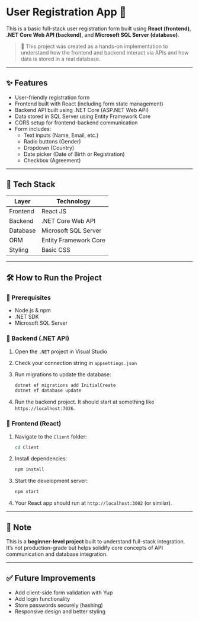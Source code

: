 # User Registration App 📝

This is a basic full-stack user registration form built using **React (frontend)**, **.NET Core Web API (backend)**, and **Microsoft SQL Server (database)**.

> 🚀 This project was created as a hands-on implementation to understand how the frontend and backend interact via APIs and how data is stored in a real database.

---

## ✨ Features

- User-friendly registration form
- Frontend built with React (including form state management)
- Backend API built using .NET Core (ASP.NET Web API)
- Data stored in SQL Server using Entity Framework Core
- CORS setup for frontend-backend communication
- Form includes:
  - Text inputs (Name, Email, etc.)
  - Radio buttons (Gender)
  - Dropdown (Country)
  - Date picker (Date of Birth or Registration)
  - Checkbox (Agreement)

---

## 📂 Tech Stack

| Layer     | Technology             |
|-----------|------------------------|
| Frontend  | React JS               |
| Backend   | .NET Core Web API      |
| Database  | Microsoft SQL Server   |
| ORM       | Entity Framework Core  |
| Styling   | Basic CSS              |

---

## 🛠 How to Run the Project

### 🔹 Prerequisites

- Node.js & npm
- .NET SDK
- Microsoft SQL Server

### 🔹 Backend (.NET API)

1. Open the `.NET` project in Visual Studio
2. Check your connection string in `appsettings.json`
3. Run migrations to update the database:

    ```bash
    dotnet ef migrations add InitialCreate
    dotnet ef database update
    ```

4. Run the backend project. It should start at something like `https://localhost:7026`.

### 🔹 Frontend (React)

1. Navigate to the `Client` folder:

    ```bash
    cd Client
    ```

2. Install dependencies:

    ```bash
    npm install
    ```

3. Start the development server:

    ```bash
    npm start
    ```

4. Your React app should run at `http://localhost:3002` (or similar).

---

## 📌 Note

This is a **beginner-level project** built to understand full-stack integration. It’s not production-grade but helps solidify core concepts of API communication and database integration.

---

## ✅ Future Improvements

- Add client-side form validation with Yup
- Add login functionality
- Store passwords securely (hashing)
- Responsive design and better styling
